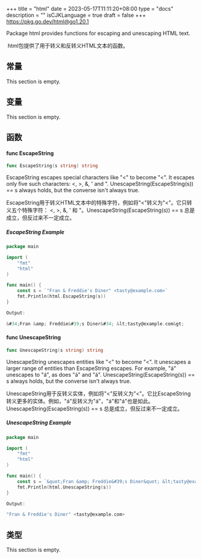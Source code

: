 +++
title = "html"
date = 2023-05-17T11:11:20+08:00
type = "docs"
description = ""
isCJKLanguage = true
draft = false
+++
https://pkg.go.dev/html@go1.20.1



Package html provides functions for escaping and unescaping HTML text.

​	html包提供了用于转义和反转义HTML文本的函数。




## 常量 

This section is empty.

## 变量

This section is empty.

## 函数

#### func EscapeString 

``` go 
func EscapeString(s string) string
```

EscapeString escapes special characters like "<" to become "&lt;". It escapes only five such characters: <, >, &, ' and ". UnescapeString(EscapeString(s)) == s always holds, but the converse isn't always true.

EscapeString用于转义HTML文本中的特殊字符，例如将"<"转义为"<"。它只转义五个特殊字符： <, >, &, ' 和 "。UnescapeString(EscapeString(s)) == s 总是成立，但反过来不一定成立。

##### EscapeString Example
``` go 
package main

import (
	"fmt"
	"html"
)

func main() {
	const s = `"Fran & Freddie's Diner" <tasty@example.com>`
	fmt.Println(html.EscapeString(s))
}

Output:

&#34;Fran &amp; Freddie&#39;s Diner&#34; &lt;tasty@example.com&gt;
```

#### func UnescapeString 

``` go 
func UnescapeString(s string) string
```

UnescapeString unescapes entities like "&lt;" to become "<". It unescapes a larger range of entities than EscapeString escapes. For example, "&aacute;" unescapes to "á", as does "&#225;" and "&#xE1;". UnescapeString(EscapeString(s)) == s always holds, but the converse isn't always true.

UnescapeString用于反转义实体，例如将"<"反转义为"<"。它比EscapeString转义更多的实体。例如，"á"反转义为"á"，"á"和"á"也是如此。UnescapeString(EscapeString(s)) == s 总是成立，但反过来不一定成立。

##### UnescapeString Example
``` go 
package main

import (
	"fmt"
	"html"
)

func main() {
	const s = `&quot;Fran &amp; Freddie&#39;s Diner&quot; &lt;tasty@example.com&gt;`
	fmt.Println(html.UnescapeString(s))
}

Output:

"Fran & Freddie's Diner" <tasty@example.com>
```

## 类型

This section is empty.